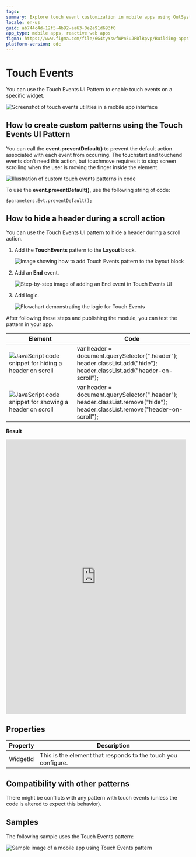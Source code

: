 ```yaml
---
tags:
summary: Explore touch event customization in mobile apps using OutSystems Developer Cloud (ODC).
locale: en-us
guid: ab744c4d-12f5-4b92-aa63-0e2a91d693f0
app_type: mobile apps, reactive web apps
figma: https://www.figma.com/file/6G4tyYswfWPn5uJPDlBpvp/Building-apps?type=design&node-id=3208%3A22041&t=ZwHw8hXeFhwYsO5V-1
platform-version: odc
---
```

# Touch Events

You can use the Touch Events UI Pattern to enable touch events on a specific widget.

![Screenshot of touch events utilities in a mobile app interface](images/touch_events_utilities.png "Touch Events Utilities")

## How to create custom patterns using the Touch Events UI Pattern

You can call the **event.preventDefault()** to prevent the default action associated with each event from occurring. The touchstart and touchend events don't need this action, but touchmove requires it to stop screen scrolling when the user is moving the finger inside the element.

![Illustration of custom touch events patterns in code](images/touch_events_custom_patterns.png "Custom Touch Events Patterns")

To use the **event.preventDefault()**, use the following string of code:

`$parameters.Evt.preventDefault();`

## How to hide a header during a scroll action

You can use the Touch Events UI pattern to hide a header during a scroll action.

1. Add the **TouchEvents** pattern to the **Layout** block.

    ![Image showing how to add Touch Events pattern to the layout block](images/touch_events_layour.png "Touch Events Layout")

1. Add an **End** event.

    ![Step-by-step image of adding an End event in Touch Events UI](images/add_end_event.png "Adding an End Event")

1. Add logic.

    ![Flowchart demonstrating the logic for Touch Events](images/touch_events_logic.png "Touch Events Logic")

After following these steps and publishing the module, you can test the pattern in your app.

| Element | Code |
|---|---|
|![JavaScript code snippet for hiding a header on scroll](images/JS_hide.png "JavaScript Code to Hide Header") |  var header = document.querySelector(".header");<br/>header.classList.add("hide");<br/>header.classList.add("header-on-scroll"); |
|![JavaScript code snippet for showing a header on scroll](images/JS_show.png "JavaScript Code to Show Header") |  var header = document.querySelector(".header");<br/>header.classList.remove("hide");<br/>header.classList.remove("header-on-scroll"); |
  
**Result**

<iframe src="https://player.vimeo.com/video/991471309" width="492" height="750" frameborder="0" allow="autoplay; fullscreen" allowfullscreen="">Video demonstrating the end result of using Touch Events to hide a header during scroll.</iframe>

## Properties

|**Property** |  **Description** |
|---|---|
| WidgetId  |  This is the element that responds to the touch you configure.|

## Compatibility with other patterns

There might be conflicts with any pattern with touch events (unless the code is altered to expect this behavior).

## Samples

The following sample uses the Touch Events pattern:

![Sample image of a mobile app using Touch Events pattern](images/TouchEvents-Sample-1.png "Touch Events Sample")
